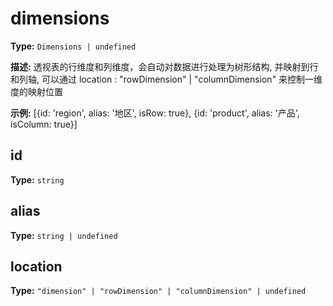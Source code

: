 # dimensions

**Type:** `Dimensions | undefined`

**描述:**
透视表的行维度和列维度，会自动对数据进行处理为树形结构, 并映射到行和列轴, 可以通过 location : "rowDimension" | "columnDimension" 来控制一维度的映射位置

**示例:**
[{id: 'region', alias: '地区', isRow: true}, {id: 'product', alias: '产品', isColumn: true}]


## id

**Type:** `string`

## alias

**Type:** `string | undefined`

## location

**Type:** `"dimension" | "rowDimension" | "columnDimension" | undefined`

